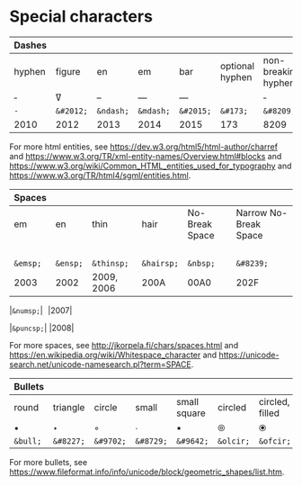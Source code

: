 # Special characters

|Dashes|||||||
|:---|:---|:---|:---|:---|:---|:---|
|hyphen|figure|en|em|bar|optional hyphen|non-breaking hyphen|
|&dash;|&#2012;|&ndash;|&mdash;|&horbar;|&#173;|&#8209;|
|`-`|`&#2012;`|`&ndash;`|`&mdash;`|`&#2015;`|`&#173;`|`&#8209;`|
|2010|2012|2013|2014|2015|173|8209|

For more html entities, see <https://dev.w3.org/html5/html-author/charref> and <https://www.w3.org/TR/xml-entity-names/Overview.html#blocks> and <https://www.w3.org/wiki/Common_HTML_entities_used_for_typography> and <https://www.w3.org/TR/html4/sgml/entities.html>.

|Spaces||||||
|:---|:---|:---|:---|:---|:---|
|em|en|thin|hair|No-Break Space|Narrow No-Break Space|
|&emsp;|&ensp;|&thinsp;|&hairsp;|&nbsp;|&#8239;|
|`&emsp;`|`&ensp;`|`&thinsp;`|`&hairsp;`|`&nbsp;`|`&#8239;`|
|2003|2002|2009, 2006|200A|00A0|202F|

|`&numsp;`|&numsp;|2007|

|`&puncsp;`|&puncsp;|2008|

For more spaces, see <http://jkorpela.fi/chars/spaces.html> and <https://en.wikipedia.org/wiki/Whitespace_character>
and <https://unicode-search.net/unicode-namesearch.pl?term=SPACE>.

|Bullets|||||||
|:---|:---|:---|:---|:---|:---|:---|
|round|triangle|circle|small|small square|circled|circled, filled|
|&bull;|&#8227;|&#9702;|&#8729;|&#9642;|&olcir;|&ofcir;|
|`&bull;`|`&#8227;`|`&#9702;`|`&#8729;`|`&#9642;`|`&olcir;`|`&ofcir;`|

For more bullets, see <https://www.fileformat.info/info/unicode/block/geometric_shapes/list.htm>.
